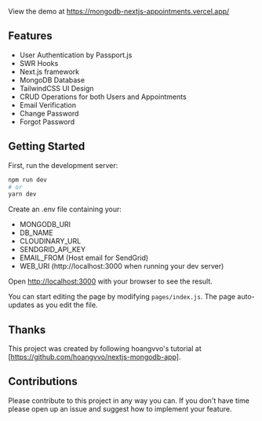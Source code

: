 View the demo at https://mongodb-nextjs-appointments.vercel.app/

## Features
- User Authentication by Passport.js
- SWR Hooks
- Next.js framework
- MongoDB Database
- TailwindCSS UI Design
- CRUD Operations for both Users and Appointments
- Email Verification
- Change Password
- Forgot Password


## Getting Started

First, run the development server:

```bash
npm run dev
# or
yarn dev
```

Create an .env file containing your:
- MONGODB_URI
- DB_NAME
- CLOUDINARY_URL
- SENDGRID_API_KEY
- EMAIL_FROM (Host email for SendGrid)
- WEB_URI (http://localhost:3000 when running your dev server)

Open [http://localhost:3000](http://localhost:3000) with your browser to see the result.

You can start editing the page by modifying `pages/index.js`. The page auto-updates as you edit the file.

## Thanks
This project was created by following hoangvvo's tutorial at [https://github.com/hoangvvo/nextjs-mongodb-app]. 

## Contributions
Please contribute to this project in any way you can. If you don't have time please open up an issue and suggest how to implement your feature.
